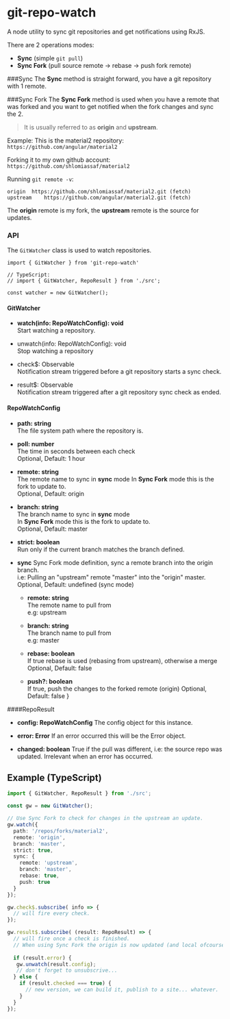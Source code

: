 # git-repo-watch 
A node utility to sync git repositories and get notifications using RxJS.
 
There are 2 operations modes:
  - **Sync** (simple `git pull`)
  - **Sync Fork** (pull source remote -> rebase -> push fork remote)

###Sync
The **Sync** method is straight forward, you have a git repository with 1 remote.  

###Sync Fork
The **Sync Fork** method is used when you have a remote that was forked and you want to get notified when the fork changes and sync the 2.  

>It is usually referred to as **origin** and **upstream**.  

Example:
This is the material2 repository: `https://github.com/angular/material2`

Forking it to my own github account: `https://github.com/shlomiassaf/material2`

Running `git remote -v`:
```
origin	https://github.com/shlomiassaf/material2.git (fetch)
upstream	https://github.com/angular/material2.git (fetch)
```

The **origin** remote is my fork, the **upstream** remote is the source for updates.

### API
The `GitWatcher` class is used to watch repositories.

```
import { GitWatcher } from 'git-repo-watch'

// TypeScript:
// import { GitWatcher, RepoResult } from './src'; 

const watcher = new GitWatcher();
```

#### GitWatcher
  -  **watch(info: RepoWatchConfig): void**  
  Start watching a repository.
  
  -  unwatch(info: RepoWatchConfig): void  
  Stop watching a repository
  
  -  check$: Observable<RepoWatchConfig>  
  Notification stream triggered before a git repository starts a sync check.
  
  -  result$: Observable<RepoResult>  
  Notification stream triggered after a git repository sync check as ended.

#### RepoWatchConfig  
  - **path: string**  
  The file system path where the repository is.
    
  - **poll: number**  
  The time in seconds between each check  
  Optional, Default: 1 hour
   
  - **remote: string**  
  The remote name to sync in **sync** mode
  In **Sync Fork** mode this is the fork to update to.  
  Optional, Default: origin

   
  - **branch: string**  
  The branch name to sync in **sync** mode  
  In **Sync Fork** mode this is the fork to update to.  
  Optional, Default: master

   - **strict: boolean**  
   Run only if the current branch matches the branch defined.
   
  - **sync**
  Sync Fork mode definition, sync a remote branch into the origin branch.  
  i.e: Pulling an "upstream" remote "master" into the "origin" master.  
  Optional, Default: undefined (sync mode)     
    - **remote: string**  
    The remote name to pull from    
    e.g: upstream
        
    - **branch: string**  
      The branch name to pull from    
      e.g: master        

    - **rebase: boolean**  
     If true rebase is used (rebasing from upstream), otherwise a merge
     Optional, Default: false
     
    - **push?: boolean**  
    If true, push the changes to the forked remote (origin)
    Optional, Default: false
  }
  
  
####RepoResult
  - **config: RepoWatchConfig**
  The config object for this instance.
  
  - **error: Error**
  If an error occurred this will be the Error object.
  
  - **changed: boolean**
  True if the pull was different, i.e: the source repo was updated.
  Irrelevant when an error has occurred.



## Example (TypeScript)
```ts
import { GitWatcher, RepoResult } from './src';

const gw = new GitWatcher();

// Use Sync Fork to check for changes in the upstream an update.
gw.watch({
  path: '/repos/forks/material2',
  remote: 'origin',
  branch: 'master',
  strict: true,
  sync: {
    remote: 'upstream',
    branch: 'master',
    rebase: true,
    push: true
  }
});

gw.check$.subscribe( info => {
  // will fire every check.
});

gw.result$.subscribe( (result: RepoResult) => {
  // will fire once a check is finished.
  // When using Sync Fork the origin is now updated (and local ofcourse)
  
  if (result.error) {   
   gw.unwatch(result.config);
   // don't forget to unsubscrive...
  } else {
    if (result.checked === true) {
      // new version, we can build it, publish to a site... whatever.
    }
  }   
});
```

